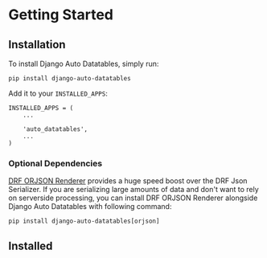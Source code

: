 # Getting Started

## Installation

To install Django Auto Datatables, simply run:

    pip install django-auto-datatables

Add it to your `INSTALLED_APPS`:

    INSTALLED_APPS = (
        ...

        'auto_datatables',
        ...
    )

### Optional Dependencies

[DRF ORJSON Renderer](https://github.com/brianjbuck/drf_orjson_renderer) provides a huge speed boost over the DRF Json Serializer. If you are serializing large amounts of data and don't want to rely on serverside processing, you can install DRF ORJSON Renderer alongside Django Auto Datatables with following command:

    pip install django-auto-datatables[orjson]

## Installed 
